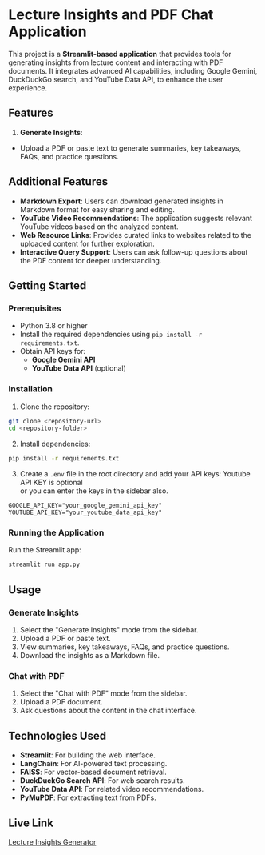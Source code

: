 # Lecture Insights and PDF Chat Application

This project is a **Streamlit-based application** that provides tools for generating insights from lecture content and interacting with PDF documents. It integrates advanced AI capabilities, including Google Gemini, DuckDuckGo search, and YouTube Data API, to enhance the user experience.

## Features

1. **Generate Insights**:

- Upload a PDF or paste text to generate summaries, key takeaways, FAQs, and practice questions.

## Additional Features

- **Markdown Export**: Users can download generated insights in Markdown format for easy sharing and editing.
- **YouTube Video Recommendations**: The application suggests relevant YouTube videos based on the analyzed content.
- **Web Resource Links**: Provides curated links to websites related to the uploaded content for further exploration.
- **Interactive Query Support**: Users can ask follow-up questions about the PDF content for deeper understanding.

## Getting Started

### Prerequisites

- Python 3.8 or higher
- Install the required dependencies using `pip install -r requirements.txt`.
- Obtain API keys for:
  - **Google Gemini API**
  - **YouTube Data API** (optional)

### Installation

1. Clone the repository:

```bash
git clone <repository-url>
cd <repository-folder>
```

2. Install dependencies:

```bash
pip install -r requirements.txt
```

3. Create a `.env` file in the root directory and add your API keys:
   Youtube API KEY is optional \
   or you can enter the keys in the sidebar also.

```env
GOOGLE_API_KEY="your_google_gemini_api_key"
YOUTUBE_API_KEY="your_youtube_data_api_key"
```

### Running the Application

Run the Streamlit app:

```bash
streamlit run app.py
```

## Usage

### Generate Insights

1. Select the "Generate Insights" mode from the sidebar.
2. Upload a PDF or paste text.
3. View summaries, key takeaways, FAQs, and practice questions.
4. Download the insights as a Markdown file.

### Chat with PDF

1. Select the "Chat with PDF" mode from the sidebar.
2. Upload a PDF document.
3. Ask questions about the content in the chat interface.

## Technologies Used

- **Streamlit**: For building the web interface.
- **LangChain**: For AI-powered text processing.
- **FAISS**: For vector-based document retrieval.
- **DuckDuckGo Search API**: For web search results.
- **YouTube Data API**: For related video recommendations.
- **PyMuPDF**: For extracting text from PDFs.

## Live Link

[Lecture Insights Generator](https://gaints-to-genius-matrix-2025.streamlit.app/)
